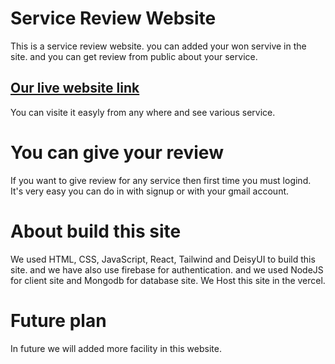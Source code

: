 # Service Review Website
This is a service review website. you can added your won servive in the site. and you can get review from public about your service.

## [Our live website link](https://easy-services-99898.web.app/)
You can visite it easyly from any where and see various service.

# You can give your review
If you want to give review for any service then first time you must logind. It's very easy you can do in with signup or with your gmail account.

# About build this site
We used HTML, CSS, JavaScript, React, Tailwind and DeisyUI to build this site. and we have also use firebase for authentication. and we used NodeJS for client site and Mongodb for database site. We Host this site in the vercel.

# Future plan
In future we will added more facility in this website. 